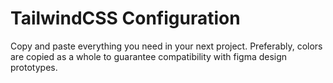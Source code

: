 # TailwindCSS Configuration
Copy and paste everything you need in your next project. Preferably, colors are copied as a whole to guarantee compatibility with figma design prototypes.
